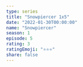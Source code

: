 ```yaml
---
type: series
title: "Snowpiercer 1x5"
date: "2022-01-30T00:00:00"
name: "Snowpiercer"
season: 1
episode: 5
rating: 3
ratingEmoji: "⭐️⭐️⭐️"
share: false
---
```

